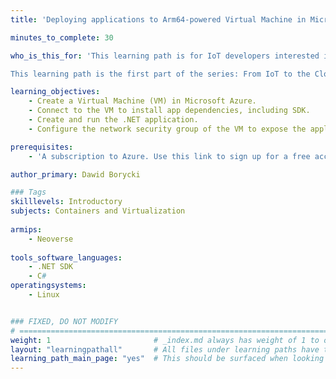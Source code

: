```yaml
---
title: 'Deploying applications to Arm64-powered Virtual Machine in Microsoft Azure'

minutes_to_complete: 30

who_is_this_for: 'This learning path is for IoT developers interested in learning how to deploy applications to Microsoft Azure using Arm64-powered Virtual Machines. 

This learning path is the first part of the series: From IoT to the Cloud.'

learning_objectives: 
    - Create a Virtual Machine (VM) in Microsoft Azure.
    - Connect to the VM to install app dependencies, including SDK.
    - Create and run the .NET application.
    - Configure the network security group of the VM to expose the application over the Internet.

prerequisites:
    - 'A subscription to Azure. Use this link to sign up for a free account: https://azure.microsoft.com/en-us/free/'    

author_primary: Dawid Borycki

### Tags
skilllevels: Introductory
subjects: Containers and Virtualization
    
armips:
    - Neoverse
    
tools_software_languages:
    - .NET SDK
    - C#
operatingsystems:
    - Linux


### FIXED, DO NOT MODIFY
# ================================================================================
weight: 1                       # _index.md always has weight of 1 to order correctly
layout: "learningpathall"       # All files under learning paths have this same wrapper
learning_path_main_page: "yes"  # This should be surfaced when looking for related content. Only set for _index.md of learning path content.
---
```

